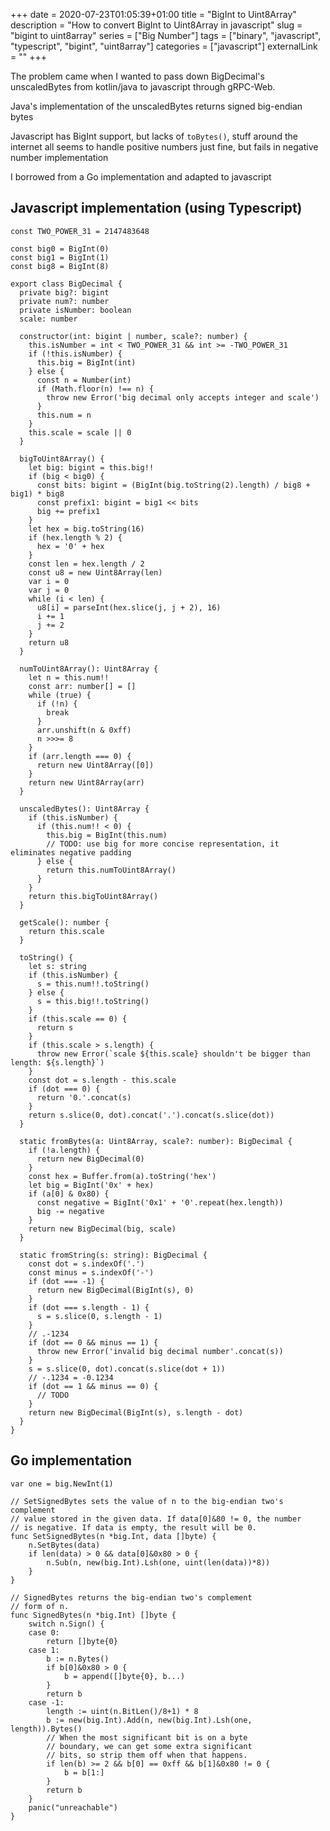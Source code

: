 +++ 
date = 2020-07-23T01:05:39+01:00
title = "BigInt to Uint8Array"
description = "How to convert BigInt to Uint8Array in javascript"
slug = "bigint to uint8array"
series = ["Big Number"]
tags = ["binary", "javascript", "typescript", "bigint", "uint8array"]
categories = ["javascript"]
externalLink = ""
+++

The problem came when I wanted to pass down BigDecimal's unscaledBytes from kotlin/java to javascript through gRPC-Web.

Java's implementation of the unscaledBytes returns signed big-endian bytes

Javascript has BigInt support, but lacks of `toBytes()`, stuff around the internet all seems to handle positive numbers just fine, but fails in negative number implementation

I borrowed from a Go implementation and adapted to javascript

## Javascript implementation (using Typescript)

```
const TWO_POWER_31 = 2147483648

const big0 = BigInt(0)
const big1 = BigInt(1)
const big8 = BigInt(8)

export class BigDecimal {
  private big?: bigint
  private num?: number
  private isNumber: boolean
  scale: number

  constructor(int: bigint | number, scale?: number) {
    this.isNumber = int < TWO_POWER_31 && int >= -TWO_POWER_31
    if (!this.isNumber) {
      this.big = BigInt(int)
    } else {
      const n = Number(int)
      if (Math.floor(n) !== n) {
        throw new Error('big decimal only accepts integer and scale')
      }
      this.num = n
    }
    this.scale = scale || 0
  }

  bigToUint8Array() {
    let big: bigint = this.big!!
    if (big < big0) {
      const bits: bigint = (BigInt(big.toString(2).length) / big8 + big1) * big8
      const prefix1: bigint = big1 << bits
      big += prefix1
    }
    let hex = big.toString(16)
    if (hex.length % 2) {
      hex = '0' + hex
    }
    const len = hex.length / 2
    const u8 = new Uint8Array(len)
    var i = 0
    var j = 0
    while (i < len) {
      u8[i] = parseInt(hex.slice(j, j + 2), 16)
      i += 1
      j += 2
    }
    return u8
  }

  numToUint8Array(): Uint8Array {
    let n = this.num!!
    const arr: number[] = []
    while (true) {
      if (!n) {
        break
      }
      arr.unshift(n & 0xff)
      n >>>= 8
    }
    if (arr.length === 0) {
      return new Uint8Array([0])
    }
    return new Uint8Array(arr)
  }

  unscaledBytes(): Uint8Array {
    if (this.isNumber) {
      if (this.num!! < 0) {
        this.big = BigInt(this.num)
        // TODO: use big for more concise representation, it eliminates negative padding
      } else {
        return this.numToUint8Array()
      }
    }
    return this.bigToUint8Array()
  }

  getScale(): number {
    return this.scale
  }

  toString() {
    let s: string
    if (this.isNumber) {
      s = this.num!!.toString()
    } else {
      s = this.big!!.toString()
    }
    if (this.scale == 0) {
      return s
    }
    if (this.scale > s.length) {
      throw new Error(`scale ${this.scale} shouldn't be bigger than length: ${s.length}`)
    }
    const dot = s.length - this.scale
    if (dot === 0) {
      return '0.'.concat(s)
    }
    return s.slice(0, dot).concat('.').concat(s.slice(dot))
  }

  static fromBytes(a: Uint8Array, scale?: number): BigDecimal {
    if (!a.length) {
      return new BigDecimal(0)
    }
    const hex = Buffer.from(a).toString('hex')
    let big = BigInt('0x' + hex)
    if (a[0] & 0x80) {
      const negative = BigInt('0x1' + '0'.repeat(hex.length))
      big -= negative
    }
    return new BigDecimal(big, scale)
  }

  static fromString(s: string): BigDecimal {
    const dot = s.indexOf('.')
    const minus = s.indexOf('-')
    if (dot === -1) {
      return new BigDecimal(BigInt(s), 0)
    }
    if (dot === s.length - 1) {
      s = s.slice(0, s.length - 1)
    }
    // .-1234
    if (dot == 0 && minus == 1) {
      throw new Error('invalid big decimal number'.concat(s))
    }
    s = s.slice(0, dot).concat(s.slice(dot + 1))
    // -.1234 = -0.1234
    if (dot == 1 && minus == 0) {
      // TODO
    }
    return new BigDecimal(BigInt(s), s.length - dot)
  }
}
```

## Go implementation

```
var one = big.NewInt(1)

// SetSignedBytes sets the value of n to the big-endian two's complement
// value stored in the given data. If data[0]&80 != 0, the number
// is negative. If data is empty, the result will be 0.
func SetSignedBytes(n *big.Int, data []byte) {
	n.SetBytes(data)
	if len(data) > 0 && data[0]&0x80 > 0 {
		n.Sub(n, new(big.Int).Lsh(one, uint(len(data))*8))
	}
}

// SignedBytes returns the big-endian two's complement
// form of n.
func SignedBytes(n *big.Int) []byte {
	switch n.Sign() {
	case 0:
		return []byte{0}
	case 1:
		b := n.Bytes()
		if b[0]&0x80 > 0 {
			b = append([]byte{0}, b...)
		}
		return b
	case -1:
		length := uint(n.BitLen()/8+1) * 8
		b := new(big.Int).Add(n, new(big.Int).Lsh(one, length)).Bytes()
		// When the most significant bit is on a byte
		// boundary, we can get some extra significant
		// bits, so strip them off when that happens.
		if len(b) >= 2 && b[0] == 0xff && b[1]&0x80 != 0 {
			b = b[1:]
		}
		return b
	}
	panic("unreachable")
}
```
